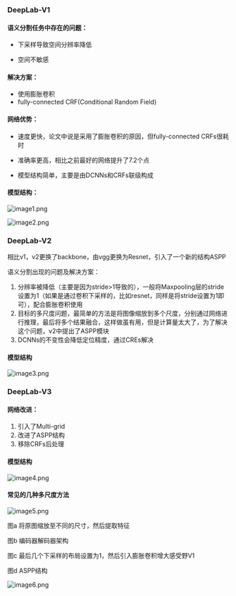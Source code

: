 ### DeepLab-V1

#### 语义分割任务中存在的问题：

- 下采样导致空间分辨率降低

- 空间不敏感

#### 解决方案：

- 使用膨胀卷积
- fully-connected CRF(Conditional Random Field)

#### 网络优势：

- 速度更快，论文中说是采用了膨胀卷积的原因，但fully-connected CRFs很耗时

- 准确率更高，相比之前最好的网络提升了7.2个点

- 模型结构简单，主要是由DCNNs和CRFs联级构成

#### 模型结构：

![image1.png](image%2Fimage1.png)

![image2.png](image%2Fimage2.png)




### DeepLab-V2

相比v1，v2更换了backbone，由vgg更换为Resnet，引入了一个新的结构ASPP

语义分割出现的问题及解决方案：

1. 分辨率被降低（主要是因为stride>1导致的），一般将Maxpooling层的stride设置为1（如果是通过卷积下采样的，比如resnet，同样是将stride设置为1即可），配合膨胀卷积使用
2. 目标的多尺度问题，最简单的方法是将图像缩放到多个尺度，分别通过网络进行推理，最后将多个结果融合，这样做虽有用，但是计算量太大了，为了解决这个问题，v2中提出了ASPP模块
3. DCNNs的不变性会降低定位精度，通过CREs解决

#### 模型结构

![image3.png](image%2Fimage3.png)

### DeepLab-V3

#### 网络改进：

1. 引入了Multi-grid
2. 改进了ASPP结构
3. 移除CRFs后处理

#### 模型结构

![image4.png](image%2Fimage4.png)

#### 常见的几种多尺度方法

![image5.png](image%2Fimage5.png)

图a 将原图缩放至不同的尺寸，然后提取特征

图b 编码器解码器架构

图c 最后几个下采样的布局设置为1，然后引入膨胀卷积增大感受野V1

图d ASPP结构

![image6.png](image%2Fimage6.png)